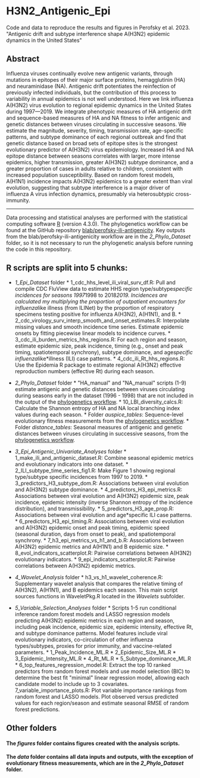 # H3N2_Antigenic_Epi
Code and data to reproduce the results and figures in Perofsky et al. 2023. "Antigenic drift and subtype interference shape A(H3N2) epidemic dynamics in the United States"

## Abstract

Influenza viruses continually evolve new antigenic variants, through mutations in epitopes of their major surface proteins, hemagglutinin (HA) and neuraminidase (NA). Antigenic drift potentiates the reinfection of previously infected individuals, but the contribution of this process to variability in annual epidemics is not well understood. Here we link influenza A(H3N2) virus evolution to regional epidemic dynamics in the United States during 1997—2019. We integrate phenotypic measures of HA antigenic drift and sequence-based measures of HA and NA fitness to infer antigenic and genetic distances between viruses circulating in successive seasons. We estimate the magnitude, severity, timing, transmission rate, age-specific patterns, and subtype dominance of each regional outbreak and find that genetic distance based on broad sets of epitope sites is the strongest evolutionary predictor of A(H3N2) virus epidemiology. Increased HA and NA epitope distance between seasons correlates with larger, more intense epidemics, higher transmission, greater A(H3N2) subtype dominance, and a greater proportion of cases in adults relative to children, consistent with increased population susceptibility. Based on random forest models, A(H1N1) incidence impacts A(H3N2) epidemics to a greater extent than viral evolution, suggesting that subtype interference is a major driver of influenza A virus infection dynamics, presumably via heterosubtypic cross-immunity.

---
Data processing and statistical analyses are performed with the statistical computing software [R](https://www.r*project.org/) (version 4.3.0). The phylogenetics workflow can be found at the GitHub repository [blab/perofsky-ili-antigenicity](https://github.com/blab/perofsky-ili-antigenicity). Key outputs from the blab/perofsky-ili-antigenicity workflow are in the _2_Phylo_Dataset_ folder, so it is not necessary to run the phylogenetic analysis before running the code in this repository.


## R scripts are split into 5 chunks:

* _1_Epi_Dataset_ folder
        * 1_cdc_hhs_level_ili_viral_surv_df.R: Pull and compile CDC FluView data to estimate HHS region type/subtype*specific incidences for seasons 1997*1998 to 2018*2019. Incidences are calculated my multiplying the proportion of outpatient encounters for influenza*like illness (from ILINet) by the proportion of respiratory specimens testing positive for influenza A(H3N2), A(H1N1), and B.
        * 2_cdc_virology_surv_interp_smooth_and_onset_estimates.R: Interpolate missing values and smooth incidence time series. Estimate epidemic onsets by fitting piecewise linear models to incidence curves.
        * 3_cdc_ili_burden_metrics_hhs_regions.R: For each region and season, estimate epidemic size, peak incidence, timing (e.g., onset and peak timing, spatiotemporal synchrony), subtype dominance, and age*specific influenza*like*illness (ILI) case patterns.
        * 4_cdc_ili_Rt_hhs_regions.R: Use the Epidemia R package to estimate regional A(H3N2) effective reproduction numbers (effective Rt) during each season.

* _2_Phylo_Dataset_ folder
        * "HA_manual" and "NA_manual" scripts (1-9) estimate antigenic and genetic distances between viruses circulating during seasons early in the dataset (1996 - 1998) that are not included in the output of the [phylogenetics workflow](https://github.com/blab/perofsky-ili-antigenicity).
        * 10_LBI_diversity_calcs.R: Calculate the Shannon entropy of HA and NA local branching index values during each season.
        * Folder _auspice_tables_: Sequence-level evolutionary fitness measurements from the [phylogenetics workflow](https://github.com/blab/perofsky-ili-antigenicity).
        * Folder _distance_tables_: Seasonal measures of antigenic and genetic distances between viruses circulating in successive seasons, from the [phylogenetics workflow](https://github.com/blab/perofsky-ili-antigenicity).

* _3_Epi_Antigenic_Univariate_Analyses_ folder
        * 1_make_ili_and_antigenic_dataset.R: Combine seasonal epidemic metrics and evolutionary indicators into one dataset.
        * 2_ILI_subtype_time_series_fig1.R: Make Figure 1 showing regional type/subtype specific incidences from 1997 to 2019.
        * 3_predictors_H3_subtype_dom.R: Associations between viral evolution and A(H3N2) subtype dominance.
        * 4_predictors_H3_epi_metrics.R: Associations between viral evolution and A(H3N2) epidemic size, peak incidence, epidemic intensity (inverse Shannon entropy of the incidence distribution), and transmissibility.
        * 5_predictors_H3_age_prop.R: Associations between viral evolution and age*specific ILI case patterns.
        * 6_predictors_H3_epi_timing.R: Associations between viral evolution and A(H3N2) epidemic onset and peak timing, epidemic speed (seasonal duration, days from onset to peak), and spatiotemporal synchrony.
        * 7_h3_epi_metrics_vs_h1_and_b.R: Associations between A(H3N2) epidemic metrics and A(H1N1) and B epidemic size. 
        * 8_evol_indicators_scatterplot.R: Pairwise correlations between A(H3N2) evolutionary indicators.
        * 9_epi_indicators_scatterplot.R: Pairwise correlations between A(H3N2) epidemic metrics.

* _4_Wavelet_Analysis_ folder
        * h3_vs_h1_wavelet_coherence.R: Supplementary wavelet analysis that compares the relative timing of A(H3N2), A(H1N1), and B epidemics each season. This main script sources functions in WaveletPkg.R located in the _Wavelets_ subfolder.

* _5_Variable_Selection_Analyses_ folder
        * Scripts 1-5 run conditional inference random forest models and LASSO regression models predicting A(H3N2) epidemic metrics in each region and season, including peak incidence, epidemic size, epidemic intensity, effective Rt, and subtype dominance patterns. Model features include viral evolutionary indicators, co-circulation of other influenza types/subtypes, proxies for prior immunity, and vaccine-related parameters.
        * 1_Peak_Incidence_ML.R
        * 2_Epidemic_Size_ML.R
        * 3_Epidemic_Intensity_ML.R
        * 4_Rt_ML.R
        * 5_Subtype_dominance_ML.R
        * 6_top_features_regression_model.R: Extract the top 10 ranked predictors from random forest models and use model selection (BIC) to determine the best fit "minimal" linear regression model, allowing each candidate model to include up to 3 covariates.
        7_variable_importance_plots.R: Plot variable importance rankings from random forest and LASSO models. Plot observed versus predicted values for each region/season and estimate seasonal RMSE of random forest predictions.

## Other folders

#### The _figures_ folder contains figures created with the analysis scripts.

#### The _data_ folder contains all data inputs and outputs, with the exception of evolutionary fitness measurements, which are in the _2_Phylo_Dataset_ folder.
